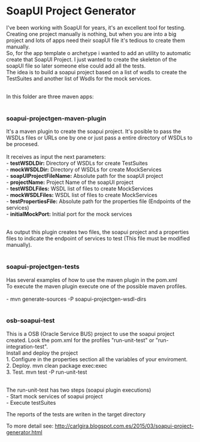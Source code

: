 # SoapUI Project Generator
I've been working with SoapUI for years, it's an excellent tool for testing.<br/>
Creating one project manually is nothing, but when you are into a big project and  lots of apps need their soapUI file it's  tedious to create them manually. <br/>
So, for the app template o archetype i wanted to add an utility to automatic create that SoapUI Project. I just wanted to create the skeleton of the soapUI file so later someone else could add all the tests. <br/>
The idea is to build a soapui project based on a list of wsdls to create the TestSuites and another list of Wsdls for the mock services. <br/><br/>

In this folder are three maven apps:<br/><br/>

<h3>soapui-projectgen-maven-plugin</h3>
It's a maven plugin to create the soapui project. It's posible to pass the WSDLs files or URLs one by one or just pass a entire directory of WSDLs to be procesed. <br/><br/>
It receives as input the next parameters: <br/>
    - <b>testWSDLDir:</b> Directory of WSDLs for create TestSuites<br/>
    - <b>mockWSDLDir:</b> Directory of WSDLs for create MockServices<br/>
    - <b>soapUIProjectFileName:</b> Absolute path for the soapUI project<br/>
    - <b>projectName:</b> Project Name of the soapUI project<br/>
    - <b>testWSDLFiles:</b> WSDL list of files to create MockServices<br/>
    - <b>mockWSDLFiles:</b> WSDL list of files to create MockServices<br/>
    - <b>testPropertiesFile:</b> Absolute path for the properties file (Endpoints of the services)<br/>
    - <b>initialMockPort:</b> Initial port for the mock services<br/><br/>

As output this plugin creates two files, the soapui project and a properties files to indicate the endpoint of services to test (This file must be modified manually). <br/><br/>

<h3>soapui-projectgen-tests</h3>
Has several examples of how to use the maven plugin in the pom.xml <br/>
To execute the maven plugin execute one of the possible maven profiles.<br/><br/>
  - mvn generate-sources -P soapui-projectgen-wsdl-dirs<br/><br/>
  
<h3>osb-soapui-test</h3>
This is a OSB (Oracle Service BUS) project to use the soapui project created. Look the pom.xml for the profiles "run-unit-test" or "run-integration-test". <br/> 
Install and deploy the project<br/> 
    1. Configure in the properties section all the variables of your enviroment.<br/> 
    2. Deploy. mvn clean package exec:exec<br/> 
    3. Test. mvn test -P run-unit-test<br/> <br/> 

The run-unit-test has two steps (soapui plugin executions)<br/>
    - Start mock services of soapui project<br/>
    - Execute testSuites<br/>

The reports of the tests are writen in the target directory


To more detail see: http://carlgira.blogspot.com.es/2015/03/soapui-project-generator.html




